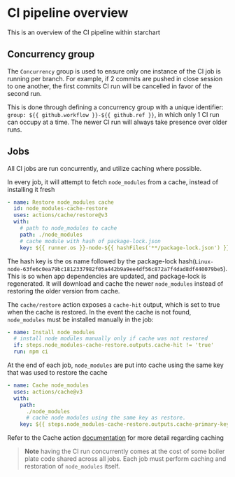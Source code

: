 # CI pipeline overview

This is an overview of the CI pipeline within starchart

## Concurrency group

The `Concurrency` group is used to ensure only one instance of the CI job is running per branch. For example, if 2 commits are pushed in close session to one another, the first commits CI run will be cancelled in favor of the second run.

This is done through defining a concurrency group with a unique identifier: `group: ${{ github.workflow }}-${{ github.ref }}`, in which only 1 CI run can occupy at a time. The newer CI run will always take presence over older runs.

## Jobs

All CI jobs are run concurrently, and utilize caching where possible.

In every job, it will attempt to fetch `node_modules` from a cache, instead of installing it fresh

```yaml
- name: Restore node_modules cache
  id: node_modules-cache-restore
  uses: actions/cache/restore@v3
  with:
    # path to node_modules to cache
    path: ./node_modules
    # cache module with hash of package-lock.json
    key: ${{ runner.os }}-node-${{ hashFiles('**/package-lock.json') }}
```

The hash key is the os name followed by the package-lock hash(`Linux-node-63fe6c0ea79bc1812337982f05a442b9a9ee4df56c872a7f4dad8df440079be5`). This is so when app dependencies are updated, and package-lock is regenerated. It will download and cache the newer `node_modules` instead of restoring the older version from cache.

The `cache/restore` action exposes a `cache-hit` output, which is set to true when the cache is restored. In the event the cache is not found, `node_modules` must be installed manually in the job:

```yaml
- name: Install node_modules
  # install node modules manually only if cache was not restored
  if: steps.node_modules-cache-restore.outputs.cache-hit != 'true'
  run: npm ci
```

At the end of each job, `node_modules` are put into cache using the same key that was used to restore the cache

```yaml
- name: Cache node_modules
  uses: actions/cache@v3
  with:
    path:
      ./node_modules
      # cache node modules using the same key as restore.
    key: ${{ steps.node_modules-cache-restore.outputs.cache-primary-key }}
```

Refer to the Cache action [documentation](https://github.com/marketplace/actions/cache) for more detail regarding caching

> **Note** having the CI run concurrently comes at the cost of some boiler plate code shared across all jobs. Each job must perform caching and restoration of `node_modules` itself.
